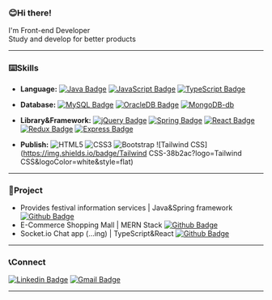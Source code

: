 ### 😊Hi there!
I'm Front-end Developer  
Study and develop for better products
<hr/>

### ⌨️Skills

- **Language:** [![Java Badge](http://img.shields.io/badge/Java-007396?logo=java&logoColor=white&style=flat)](https://www.java.com/ko/)
[![JavaScript Badge](http://img.shields.io/badge/JavaScript-f7df1e?logo=javascript&logoColor=white&style=flat)](https://developer.mozilla.org/ko/docs/Web/JavaScript)
[![TypeScript Badge](http://img.shields.io/badge/TypeScript-3178c6?logo=typescript&logoColor=white&style=flat)](https://www.typescriptlang.org/)
  
- **Database:** [![MySQL Badge](http://img.shields.io/badge/MySQL-4479a1?logo=MySQL&logoColor=white&style=flat)](https://www.mysql.com/)
[![OracleDB Badge](http://img.shields.io/badge/OracleDB-f80000?logo=oracle&logoColor=white&style=flat)](https://www.oracle.com/index.html)
[![MongoDB-db](https://img.shields.io/badge/MongoDB-47a248?&logo=mongodb&logoColor=white&style=flat)](https://www.mongodb.com/)
  
- **Library&Framework:** [![jQuery Badge](https://img.shields.io/badge/jQuery-0769ad?logo=jQuery&logoColor=white&style=flat)](https://jquery.com/)
[![Spring Badge](http://img.shields.io/badge/Spring-6db33f?logo=spring&logoColor=white&style=flat)](https://spring.io/)
[![React Badge](http://img.shields.io/badge/React-61dafb?logo=react&logoColor=white&style=flat)](https://ko.reactjs.org/)
[![Redux Badge](http://img.shields.io/badge/Redux-764abc?logo=redux&logoColor=white&style=flat)](https://ko.redux.js.org/introduction/getting-started/)
[![Express Badge](http://img.shields.io/badge/Express-black?logo=express&logoColor=white&style=flat)](https://expressjs.com/ko/)  
  
- **Publish:** ![HTML5](https://img.shields.io/badge/HTML5-e34f26?logo=HTML5&logoColor=white&style=flat)
  ![CSS3](https://img.shields.io/badge/CSS3-1572b6?logo=CSS3&logoColor=white&style=flat)
  ![Bootstrap](https://img.shields.io/badge/Bootstrap-7952b3?logo=Bootstrap&logoColor=white&style=flat)
  ![Tailwind CSS](https://img.shields.io/badge/Tailwind CSS-38b2ac?logo=Tailwind CSS&logoColor=white&style=flat) 
  
<hr/>

### 📝Project
- Provides festival information services | Java&Spring framework [![Github Badge](http://img.shields.io/badge/-Github-black??style=flat&logo=github&link=https://github.com/0hoon9/local-festival-web-page)](https://github.com/0hoon9/local-festival-web-page)
- E-Commerce Shopping Mall | MERN Stack [![Github Badge](http://img.shields.io/badge/-Github-black?style=flat&logo=github&link=https://github.com/0hoon9/MERN-shop)](https://github.com/0hoon9/MERN-shop)
- Socket.io Chat app (...ing) | TypeScript&React [![Github Badge](http://img.shields.io/badge/-Github-black?style=flat&logo=github&link=https://github.com/0hoon9/chat-site)](https://github.com/0hoon9/chat-site)  
<hr/>

### 📞Connect
[![Linkedin Badge](https://img.shields.io/badge/-LinkedIn-blue?logo=Linkedin&logoColor=white&style=flat&link=https://www.linkedin.com/in/yeonghoon-koo-111b6220a/)](https://www.linkedin.com/in/yeonghoon-koo-111b6220a/) 
[![Gmail Badge](https://img.shields.io/badge/-SendMail-d14836?logo=Gmail&logoColor=white&style=flat&link=mailto:0hoon9@gmail.com)](mailto:0hoon9@gmail.com)  
<hr/>
